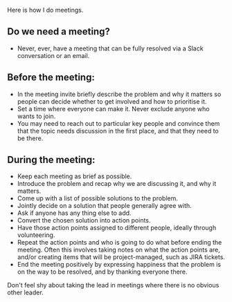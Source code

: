 Here is how I do meetings.

## Do we need a meeting?
* Never, ever, have a meeting that can be fully resolved via a Slack conversation or an email.

## Before the meeting:
* In the meeting invite briefly describe the problem and why it matters so people can decide whether to get involved and how to prioritise it.
* Set a time where everyone can make it. Never exclude anyone who wants to join.
* You may need to reach out to particular key people and convince them that the topic needs discussion in the first place, and that they need to be there.

## During the meeting:
* Keep each meeting as brief as possible.
* Introduce the problem and recap why we are discussing it, and why it matters.
* Come up with a list of possible solutions to the problem.
* Jointly decide on a solution that people generally agree with.
* Ask if anyone has any thing else to add.
* Convert the chosen solution into action points.
* Have those action points assigned to different people, ideally through volunteering.
* Repeat the action points and who is going to do what before ending the meeting. Often this involves taking notes on what the action points are, and/or creating items that will be project-managed, such as JIRA tickets.
* End the meeting positively by expressing happiness that the problem is on the way to be resolved, and by thanking everyone there.

Don't feel shy about taking the lead in meetings where there is no obvious
other leader.

